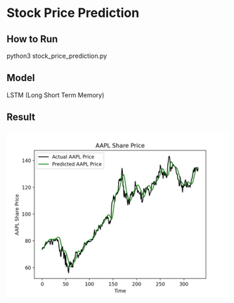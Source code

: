 # Stock Price Prediction

## How to Run
python3 stock_price_prediction.py

## Model
LSTM (Long Short Term Memory)

## Result
![image](https://github.com/wutonytt/Stock-Price-Prediction/blob/0675b3d72485f7e65f9c4bcec97cffef5113d206/Figure_1.png)
